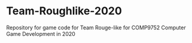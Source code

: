 # Team-Roughlike-2020
 Repository for game code for Team Rouge-like for COMP9752 Computer Game Development in 2020
